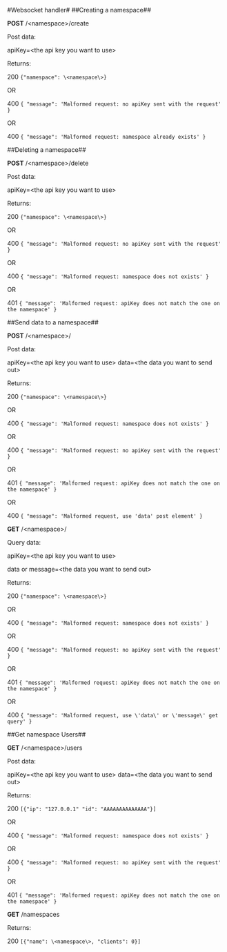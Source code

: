 #Websocket handler#
##Creating a namespace##

**POST** /\<namespace\>/create

Post data:

apiKey=\<the api key you want to use\>

Returns:

200 `{"namespace": \<namespace\>}`

OR

400 `{ "message": 'Malformed request: no apiKey sent with the request' }`

OR

400 `{ "message": 'Malformed request: namespace already exists' }`



##Deleting a namespace##

**POST** /\<namespace\>/delete

Post data:

apiKey=\<the api key you want to use\>

Returns:

200 `{"namespace": \<namespace\>}`

OR

400 `{ "message": 'Malformed request: no apiKey sent with the request' }`

OR

400 `{ "message": 'Malformed request: namespace does not exists' }`

OR

401 `{ "message": 'Malformed request: apiKey does not match the one on the namespace' }`

##Send data to a namespace##

**POST** /\<namespace\>/

Post data:

apiKey=\<the api key you want to use\>
data=\<the data you want to send out\>

Returns:

200 `{"namespace": \<namespace\>}`

OR

400 `{ "message": 'Malformed request: namespace does not exists' }`

OR

400 `{ "message": 'Malformed request: no apiKey sent with the request' }`

OR

401 `{ "message": 'Malformed request: apiKey does not match the one on the namespace' }`

OR

400 `{ "message": 'Malformed request, use 'data' post element' }`

**GET** /\<namespace\>/

Query data:

apiKey=\<the api key you want to use\>

data or message=\<the data you want to send out\>

Returns:

200 `{"namespace": \<namespace\>}`

OR

400 `{ "message": 'Malformed request: namespace does not exists' }`

OR

400 `{ "message": 'Malformed request: no apiKey sent with the request' }`

OR

401 `{ "message": 'Malformed request: apiKey does not match the one on the namespace' }`

OR

400 `{ "message": 'Malformed request, use \'data\' or \'message\' get query' }`

##Get namespace Users##

**GET** /\<namespace\>/users

Post data:

apiKey=\<the api key you want to use\>
data=\<the data you want to send out\>

Returns:

200 `[{"ip": "127.0.0.1" "id": "AAAAAAAAAAAAAA"}]`

OR

400 `{ "message": 'Malformed request: namespace does not exists' }`

OR

400 `{ "message": 'Malformed request: no apiKey sent with the request' }`

OR

401 `{ "message": 'Malformed request: apiKey does not match the one on the namespace' }`

**GET** /namespaces

Returns:

200 `[{"name": \<namespace\>, "clients": 0}]`